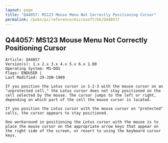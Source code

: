 ```yaml
---
layout: page
title: "Q44057: MS123 Mouse Menu Not Correctly Positioning Cursor"
permalink: /pubs/pc/reference/microsoft/kb/Q44057/
---
```


## Q44057: MS123 Mouse Menu Not Correctly Positioning Cursor

	Article: Q44057
	Version(s): 1.x 2.x 3.x 4.x 5.x 6.x 1.00
	Operating System: MS-DOS
	Flags: ENDUSER |
	Last Modified: 29-JUN-1989
	
	If you position the Lotus cursor in 1-2-3 with the mouse cursor on an
	"unprotected cell," the Lotus cursor does not stay positioned on the
	cell selected by the mouse. The cursor jumps to the left or right,
	depending on which part of the cell the mouse cursor is located.
	
	If you position the Lotus cursor with the mouse cursor on "protected"
	cells, the cursor appears to stay positioned.
	
	One workaround in positioning the Lotus cursor with the mouse is to
	place the mouse cursor on the appropriate arrow keys that appear on
	the right side of the screen, or resort to using the keyboard cursor
	keys.
